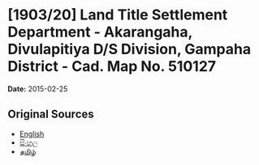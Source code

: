 # [1903/20] Land Title Settlement Department - Akarangaha, Divulapitiya D/S Division, Gampaha District - Cad. Map No. 510127

**Date:** 2015-02-25

## Original Sources

- [English](https://documents.gov.lk/view/extra-gazettes/2015/2/1903-20_E.pdf)
- [සිංහල](https://documents.gov.lk/view/extra-gazettes/2015/2/1903-20_S.pdf)
- [தமிழ்](https://documents.gov.lk/view/extra-gazettes/2015/2/1903-20_T.pdf)
